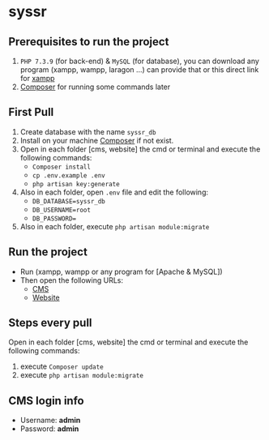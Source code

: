 # syssr

## Prerequisites to run the project
 1. `PHP 7.3.9` (for back-end) & `MySQL` (for database), you can download any program (xampp, wampp, laragon ...) can provide that or this direct link for [xampp](https://www.apachefriends.org/download.html)
 2. [Composer](https://getcomposer.org/) for running some commands later

## First Pull
 1. Create database with the name `syssr_db`
 2. Install on your machine [Composer](https://getcomposer.org/) if not exist.
 3. Open in each folder [cms, website] the cmd or terminal and execute the following commands:
    - `Composer install`
    - `cp .env.example .env`
    - `php artisan key:generate`
 4. Also in each folder, open `.env` file and edit the following: 
 	- `DB_DATABASE=syssr_db`
	- `DB_USERNAME=root`
	- `DB_PASSWORD=`
 5. Also in each folder, execute `php artisan module:migrate`

## Run the project
 - Run (xampp, wampp or any program for [Apache & MySQL])
 - Then open the following URLs:
   - [CMS](http://localhost/MNV/syssr/cms/public/en/login)
   - [Website](http://localhost/MNV/syssr/website/public/en/login)

## Steps every pull
Open in each folder [cms, website] the cmd or terminal and execute the following commands:
 1. execute `Composer update`
 2. execute `php artisan module:migrate`

## CMS login info
 - Username: **admin**
 - Password: **admin**
